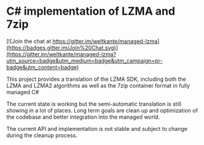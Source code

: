 # C# implementation of LZMA and 7zip

[![Join the chat at https://gitter.im/weltkante/managed-lzma](https://badges.gitter.im/Join%20Chat.svg)](https://gitter.im/weltkante/managed-lzma?utm_source=badge&utm_medium=badge&utm_campaign=pr-badge&utm_content=badge)

This project provides a translation of the LZMA SDK, including both the LZMA and LZMA2 algorithms as well as the 7zip container format in fully managed C#

The current state is working but the semi-automatic translation is still showing in a lot of places. Long term goals are clean up and optimization of the codebase and better integration into the managed world.

The current API and implementation is not stable and subject to change during the cleanup process.
